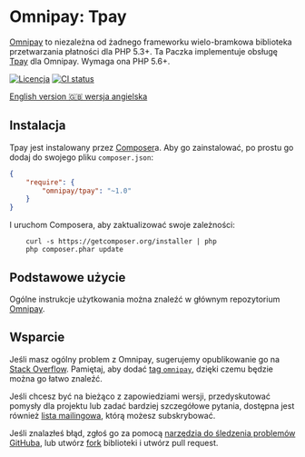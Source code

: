 # Omnipay: Tpay

[Omnipay](https://github.com/thephpleague/omnipay) to niezależna od żadnego frameworku wielo-bramkowa
biblioteka przetwarzania płatności dla PHP 5.3+. Ta Paczka implementuje obsługę [Tpay](https://tpay.com) dla Omnipay.
Wymaga ona PHP 5.6+.

[![Licencja](https://img.shields.io/github/license/tpay-com/omnipay-tpay.svg?label=licencja)](LICENSE)
[![CI status](https://github.com/tpay-com/omnipay-tpay/actions/workflows/ci.yaml/badge.svg?branch=master)](https://github.com/tpay-com/omnipay-tpay/actions)

[English version :gb: wersja angielska](./README.md)

## Instalacja

Tpay jest instalowany przez [Composer](http://getcomposer.org/)a. Aby go zainstalować, po prostu go dodaj
do swojego pliku `composer.json`:

```json
{
    "require": {
        "omnipay/tpay": "~1.0"
    }
}
```

I uruchom Composera, aby zaktualizować swoje zależności:
```console
    curl -s https://getcomposer.org/installer | php
    php composer.phar update
```

## Podstawowe użycie

Ogólne instrukcje użytkowania można znaleźć w głównym repozytorium [Omnipay](https://github.com/thephpleague/omnipay).

## Wsparcie

Jeśli masz ogólny problem z Omnipay, sugerujemy opublikowanie go na
[Stack Overflow](http://stackoverflow.com/). Pamiętaj, aby dodać
[tag `omnipay`](http://stackoverflow.com/questions/tagged/omnipay), dzięki czemu będzie można go łatwo znaleźć.

Jeśli chcesz być na bieżąco z zapowiedziami wersji, przedyskutować pomysły dla projektu
lub zadać bardziej szczegółowe pytania, dostępna jest również [lista mailingowa](https://groups.google.com/forum/#!forum/omnipay), którą
możesz subskrybować.

Jeśli znalazłeś błąd, zgłoś go za pomocą [narzędzia do śledzenia problemów GitHuba](https://github.com/tpay-com/omnipay-tpay/issues),
lub utwórz [fork](https://docs.github.com/en/get-started/quickstart/fork-a-repo) biblioteki i utwórz pull request.
